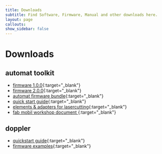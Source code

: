 ```yaml
---
title: Downloads
subtitle: Find Software, Firmware, Manual and other downloads here.
layout: page
callouts: 
show_sidebar: false
---
```


# Downloads

## automat toolkit
- [firmware 1.0.0](https://docs.dadamachines.com/download/automat-sw_1.0.0.ino.automat.uf2){:target="_blank"}
- [firmware 2.0.0](https://docs.dadamachines.com/download/automat-sw_2.0.0.ino.automat.uf2){:target="_blank"}
- [automat firmware bundle](https://docs.dadamachines.com/download/dadaupdatefilesnew_2.0.0.zip){:target="_blank"}
- [quick start guide](https://docs.dadamachines.com/download/dadamachines-automat_quickstart.pdf){:target="_blank"}
- [elements & adapters for lasercutting](https://github.com/dadamachines/automattoolkit-adapters-elements){:target="_blank"}
- [fab mobil workshop document ](https://docs.dadamachines.com/download/workshop_dadamachine.pdf){:target="_blank"}

## doppler
- [quickstart guide](https://github.com/dadamachines/doppler/blob/master/hardware/doppler-quickstart_print.pdf){:target="_blank"}
- [firmware examples](https://github.com/dadamachines/doppler-FPGA-firmware){:target="_blank"}